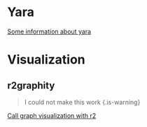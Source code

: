 <!-- TITLE: Misc helpers -->

# Yara
[Some information about yara](https://github.com/radare/radare2/blob/master/doc/yara.md)

# Visualization
## r2graphity
> I could not make this work {.is-warning}

[Call graph visualization with r2](https://github.com/pinkflawd/r2graphity)